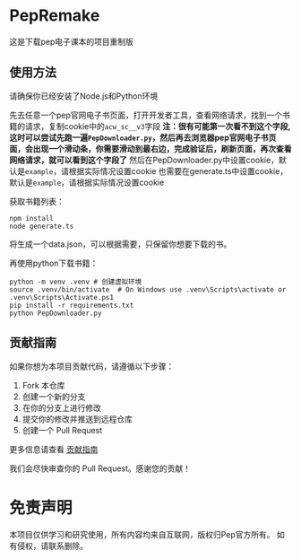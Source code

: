 # PepRemake
这是下载pep电子课本的项目重制版
## 使用方法
请确保你已经安装了Node.js和Python环境

先去任意一个pep官网电子书页面，打开开发者工具，查看网络请求，找到一个书籍的请求，复制cookie中的`acw_sc__v3`字段
**注：很有可能第一次看不到这个字段,这时可以尝试先跑一遍`PepDownloader.py`，然后再去浏览器pep官网电子书页面，会出现一个滑动条，你需要滑动到最右边，完成验证后，刷新页面，再次查看网络请求，就可以看到这个字段了**
然后在PepDownloader.py中设置cookie，默认是`example`，请根据实际情况设置cookie
也需要在generate.ts中设置cookie，默认是`example`，请根据实际情况设置cookie

获取书籍列表：
```
npm install
node generate.ts
```
将生成一个data.json，可以根据需要，只保留你想要下载的书。

再使用python下载书籍：
```
python -m venv .venv # 创建虚拟环境
source .venv/bin/activate  # On Windows use .venv\Scripts\activate or .venv\Scripts\Activate.ps1
pip install -r requirements.txt
python PepDownloader.py
```
## 贡献指南
如果你想为本项目贡献代码，请遵循以下步骤：

1. Fork 本仓库
2. 创建一个新的分支
3. 在你的分支上进行修改
4. 提交你的修改并推送到远程仓库
5. 创建一个 Pull Request

更多信息请查看 [贡献指南](CONTRIBUTING.md)

我们会尽快审查你的 Pull Request。感谢您的贡献！
# 免责声明
本项目仅供学习和研究使用，所有内容均来自互联网，版权归Pep官方所有。
如有侵权，请联系删除。